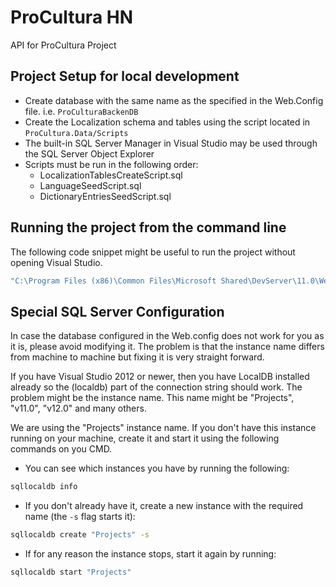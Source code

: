# ProCultura HN

API for ProCultura Project

## Project Setup for local development

- Create database with the same name as the specified in the Web.Config file. i.e. `ProCulturaBackenDB`
- Create the Localization schema and tables using the script located in `ProCultura.Data/Scripts`
- The built-in SQL Server Manager in Visual Studio may be used through the SQL Server Object Explorer
- Scripts must be run in the following order:
    - LocalizationTablesCreateScript.sql
    - LanguageSeedScript.sql
    - DictionaryEntriesSeedScript.sql

## Running the project from the command line

The following code snippet might be useful to run the project without opening Visual Studio.

```bat
"C:\Program Files (x86)\Common Files\Microsoft Shared\DevServer\11.0\WebDev.WebServer40.EXE" /path:"C:\Path\To\Repository\ProCulturaBackend\ProCultura.Web.Api" /port:11705
```

## Special SQL Server Configuration

In case the database configured in the Web.config does not work for you as it is, please avoid modifying it. The problem is that the instance name differs from machine to machine but fixing it is very straight forward.

If you have Visual Studio 2012 or newer, then you have LocalDB installed already so the (localdb) part of the connection string should work. The problem might be the instance name. This name might be "Projects", "v11.0", "v12.0" and many others.

We are using the "Projects" instance name. If you don't have this instance running on your machine, create it and start it using the following commands on you CMD.

- You can see which instances you have by running the following:

```bat
sqllocaldb info
```

- If you don't already have it, create a new instance with the required name (the `-s` flag starts it):

```bat
sqllocaldb create "Projects" -s
```

- If for any reason the instance stops, start it again by running:

```bat
sqllocaldb start "Projects"
```